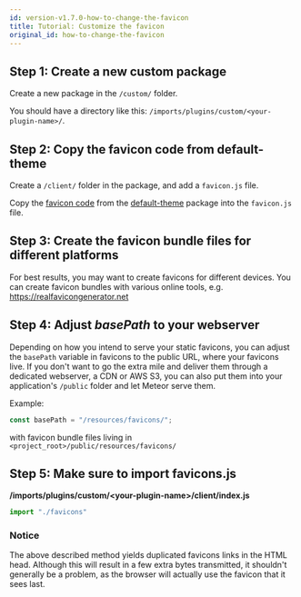 ```yaml
---
id: version-v1.7.0-how-to-change-the-favicon
title: Tutorial: Customize the favicon
original_id: how-to-change-the-favicon
---
```


## Step 1: Create a new custom package

Create a new package in the `/custom/` folder.

You should have a directory like this: `/imports/plugins/custom/<your-plugin-name>/`.

## Step 2: Copy the favicon code from default-theme

Create a `/client/` folder in the package, and add a `favicon.js` file.

Copy the [favicon code](https://github.com/reactioncommerce/reaction/blob/v1.7.0/imports/plugins/included/default-theme/client/favicons.js) from the [default-theme](https://github.com/reactioncommerce/reaction/tree/trunk/imports/plugins/included/default-theme) package into the `favicon.js` file.

## Step 3: Create the favicon bundle files for different platforms

For best results, you may want to create favicons for different devices. You can create favicon bundles with various online tools, e.g. <https://realfavicongenerator.net>

## Step 4: Adjust _basePath_ to your webserver

Depending on how you intend to serve your static favicons, you can adjust the `basePath` variable in favicons to the public URL, where your favicons live. If you don't want to go the extra mile and deliver them through a dedicated webserver, a CDN or AWS S3, you can also put them into your application's `/public` folder and let Meteor serve them.

Example:

```js
const basePath = "/resources/favicons/";
```

with favicon bundle files living in `<project_root>/public/resources/favicons/`

## Step 5: Make sure to import favicons.js

**/imports/plugins/custom/&lt;your-plugin-name>/client/index.js**

```js
import "./favicons"
```

### Notice

The above described method yields duplicated favicons links in the HTML head. Although this will result in a few extra bytes transmitted, it shouldn't generally be a problem, as the browser will actually use the favicon that it sees last.

